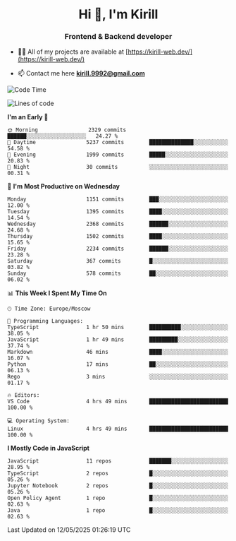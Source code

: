 <h1 align="center">Hi 👋, I'm Kirill</h1>
<h3 align="center">Frontend & Backend developer</h3>

- 👨‍💻 All of my projects are available at [https://kirill-web.dev/](https://kirill-web.dev/)

- 📫 Contact me here **kirill.9992@gmail.com**











<!--START_SECTION:waka-->
![Code Time](http://img.shields.io/badge/Code%20Time-2%2C240%20hrs%2049%20mins-blue)

![Lines of code](https://img.shields.io/badge/From%20Hello%20World%20I%27ve%20Written-5.6%20million%20lines%20of%20code-blue)

**I'm an Early 🐤** 

```text
🌞 Morning                2329 commits        ██████░░░░░░░░░░░░░░░░░░░   24.27 % 
🌆 Daytime                5237 commits        ██████████████░░░░░░░░░░░   54.58 % 
🌃 Evening                1999 commits        █████░░░░░░░░░░░░░░░░░░░░   20.83 % 
🌙 Night                  30 commits          ░░░░░░░░░░░░░░░░░░░░░░░░░   00.31 % 
```
📅 **I'm Most Productive on Wednesday** 

```text
Monday                   1151 commits        ███░░░░░░░░░░░░░░░░░░░░░░   12.00 % 
Tuesday                  1395 commits        ████░░░░░░░░░░░░░░░░░░░░░   14.54 % 
Wednesday                2368 commits        ██████░░░░░░░░░░░░░░░░░░░   24.68 % 
Thursday                 1502 commits        ████░░░░░░░░░░░░░░░░░░░░░   15.65 % 
Friday                   2234 commits        ██████░░░░░░░░░░░░░░░░░░░   23.28 % 
Saturday                 367 commits         █░░░░░░░░░░░░░░░░░░░░░░░░   03.82 % 
Sunday                   578 commits         ██░░░░░░░░░░░░░░░░░░░░░░░   06.02 % 
```


📊 **This Week I Spent My Time On** 

```text
🕑︎ Time Zone: Europe/Moscow

💬 Programming Languages: 
TypeScript               1 hr 50 mins        ██████████░░░░░░░░░░░░░░░   38.05 % 
JavaScript               1 hr 49 mins        █████████░░░░░░░░░░░░░░░░   37.74 % 
Markdown                 46 mins             ████░░░░░░░░░░░░░░░░░░░░░   16.07 % 
Python                   17 mins             ██░░░░░░░░░░░░░░░░░░░░░░░   06.13 % 
Rego                     3 mins              ░░░░░░░░░░░░░░░░░░░░░░░░░   01.17 % 

🔥 Editors: 
VS Code                  4 hrs 49 mins       █████████████████████████   100.00 % 

💻 Operating System: 
Linux                    4 hrs 49 mins       █████████████████████████   100.00 % 
```

**I Mostly Code in JavaScript** 

```text
JavaScript               11 repos            ███████░░░░░░░░░░░░░░░░░░   28.95 % 
TypeScript               2 repos             █░░░░░░░░░░░░░░░░░░░░░░░░   05.26 % 
Jupyter Notebook         2 repos             █░░░░░░░░░░░░░░░░░░░░░░░░   05.26 % 
Open Policy Agent        1 repo              █░░░░░░░░░░░░░░░░░░░░░░░░   02.63 % 
Java                     1 repo              █░░░░░░░░░░░░░░░░░░░░░░░░   02.63 % 
```




 Last Updated on 12/05/2025 01:26:19 UTC
<!--END_SECTION:waka-->
